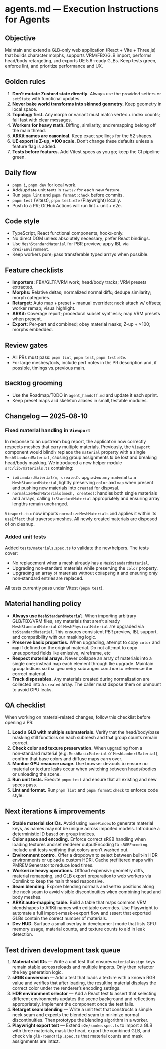 # agents.md — Execution Instructions for Agents

## Objective

Maintain and extend a GLB-only web application (React + Vite + Three.js) that builds character morphs, supports VRM/FBX/GLB import, performs head/body retargeting, and exports UE 5.6-ready GLBs. Keep tests green, enforce lint, and prioritize performance and UX.

## Golden rules

1. **Don’t mutate Zustand state directly.** Always use the provided setters or `setState` with functional updates.
2. **Never bake world transforms into skinned geometry.** Keep geometry in local space.
3. **Topology first.** Any morph or variant must match vertex + index counts; fail fast with clear messages.
4. **Workers for heavy math.** Diffing, similarity, and remapping belong off the main thread.
5. **ARKit names are canonical.** Keep exact spellings for the 52 shapes.
6. **UE export is Z-up, ×100 scale.** Don’t change these defaults unless a feature flag is added.
7. **Tests before features.** Add Vitest specs as you go; keep the CI pipeline green.

## Daily flow

- `pnpm i`, `pnpm dev` for local work.
- Add/update unit tests in `tests/` for each new feature.
- Run `pnpm lint` and `pnpm format:check` before commits.
- `pnpm test` (Vitest), `pnpm test:e2e` (Playwright) locally.
- Push to a PR; GitHub Actions will run lint + unit + e2e.

## Code style

- TypeScript, React functional components, hooks-only.
- No direct DOM unless absolutely necessary; prefer React bindings.
- Use `MeshStandardMaterial` for PBR preview; apply IBL via `drei/Environment`.
- Keep workers pure; pass transferable typed arrays when possible.

## Feature checklists

- **Importers:** FBX/GLTF/VRM work; head/body tracks; VRM presets extracted.
- **Morphs:** Relative deltas; normalized normal diffs; dedupe similarity; morph categories.
- **Retarget:** Auto map + preset + manual overrides; neck attach w/ offsets; worker remap; visual highlight.
- **ARKit:** Coverage report; procedural subset synthesis; map VRM presets when present.
- **Export:** Per-part and combined; obey material masks; Z-up + ×100; morphs embedded.

## Review gates

- All PRs must pass: `pnpm lint`, `pnpm test`, `pnpm test:e2e`.
- For large meshes/tools, include perf notes in the PR description and, if possible, timings vs. previous main.

## Backlog grooming

- Use the Roadmap/TODO in `agent_handoff.md` and update it each sprint.
- Keep preset maps and skeleton aliases in small, testable modules.

## Changelog — 2025‑08‑10

### Fixed material handling in `Viewport`

In response to an upstream bug report, the application now correctly respects meshes that carry multiple materials. Previously, the `Viewport` component would blindly replace the `material` property with a single `MeshStandardMaterial`, causing group assignments to be lost and breaking head/body masking. We introduced a new helper module `src/lib/materials.ts` containing:

- `toStandardMaterial(m, created)`: upgrades any material to a `MeshStandardMaterial`, lightly preserving `color` and `map` when present and pushing new materials into `created` for disposal.
- `normalizeMeshMaterials(mesh, created)`: handles both single materials and arrays, calling `toStandardMaterial` appropriately and ensuring array lengths remain unchanged.

`Viewport.tsx` now imports `normalizeMeshMaterials` and applies it within its `useEffect` that traverses meshes. All newly created materials are disposed of on cleanup.

### Added unit tests

Added `tests/materials.spec.ts` to validate the new helpers. The tests cover:

- No replacement when a mesh already has a `MeshStandardMaterial`.
- Upgrading non‑standard materials while preserving the `color` property.
- Upgrading an array of materials without collapsing it and ensuring only non‑standard entries are replaced.

All tests currently pass under Vitest (`pnpm test`).

## Material handling policy

- **Always use `MeshStandardMaterial`.** When importing arbitrary GLB/FBX/VRM files, any materials that aren’t already `MeshStandardMaterial` or `MeshPhysicalMaterial` are upgraded via `toStandardMaterial`. This ensures consistent PBR preview, IBL support, and compatibility with our masking logic.
- **Preserve basic properties.** When upgrading, attempt to copy `color` and `map` if defined on the original material. Do not attempt to copy unsupported fields like emissive, wireframe, etc.
- **Respect material arrays.** Never collapse an array of materials into a single one; instead map each element through the upgrade. Maintain group indices so that geometry subranges continue to reference the correct material.
- **Track disposables.** Any materials created during normalization are collected into a `created` array. The caller must dispose them on unmount to avoid GPU leaks.

## QA checklist

When working on material‑related changes, follow this checklist before opening a PR:

1. **Load a GLB with multiple submaterials.** Verify that the head/body/base masking still functions on each submesh and that group counts remain correct.
2. **Check color and texture preservation.** When upgrading from a non‑standard material (e.g. `MeshBasicMaterial` or `MeshLambertMaterial`), confirm that base colors and diffuse maps carry over.
3. **Monitor GPU resource usage.** Use browser devtools to ensure no material or texture leaks occur when switching between heads/bodies or unloading the scene.
4. **Run unit tests.** Execute `pnpm test` and ensure that all existing and new specs pass.
5. **Lint and format.** Run `pnpm lint` and `pnpm format:check` to enforce code style.

## Next iterations & improvements

- **Stable material slot IDs.** Avoid using `name#index` to generate material keys, as names may not be unique across imported models. Introduce a deterministic ID based on group indices.
- **Color space and encoding.** Enforce correct sRGB handling when loading textures and set renderer outputEncoding to `sRGBEncoding`. Include unit tests verifying that colors aren’t washed out.
- **Environment control.** Offer a dropdown to select between built‑in HDR environments or upload a custom HDRI. Cache prefiltered maps with PMREMGenerator to reduce load times.
- **Workerize heavy operations.** Offload expensive geometry diffs, material remapping, and GLB export preparation to web workers via Comlink to keep the main thread responsive.
- **Seam blending.** Explore blending normals and vertex positions along the neck seam to avoid visible discontinuities when combining head and body meshes.
- **ARKit auto‑mapping table.** Build a table that maps common VRM blendshapes to ARKit names with editable overrides. Use Playwright to automate a full import→mask→export flow and assert that exported GLBs contain the correct number of materials.
- **Dev HUD.** Surface a small overlay in development mode that lists GPU memory usage, material counts, and texture counts to aid in leak detection.

## Test driven development task queue

1. **Material slot IDs** — Write a unit test that ensures `materialAssign` keys remain stable across reloads and multiple imports. Only then refactor the key generation logic.
2. **sRGB conversion** — Add a test that loads a texture with a known RGB value and verifies that after loading, the resulting material displays the correct color under the renderer’s encoding settings.
3. **HDR environment selector** — Add a React test to assert that selecting different environments updates the scene background and reflections appropriately. Implement the component once the test fails.
4. **Retarget seam blending** — Write a unit test that constructs a simple neck seam and expects the blended seam to minimize normal discontinuities. Then prototype the blending algorithm in a worker.
5. **Playwright export test** — Extend `e2e/smoke.spec.ts` to import a GLB with three materials, mask the head, export the combined GLB, and check via `glb-roundtrip.spec.ts` that material counts and mask assignments are intact.
